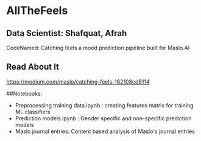 # AllTheFeels

## Data Scientist: Shafquat, Afrah

CodeNamed: Catching feels
a mood prediction pipeline built for Maslo.AI

## Read About It
https://medium.com/maslo/catching-feels-162108cd8114

##Notebooks:

* Preprocessing training data.ipynb : creating features matrix for training ML classifiers
* Prediction models.ipynb : Gender specific and non-specific prediction models
* Maslo journal entries: Content based analysis of Maslo's journal entries
